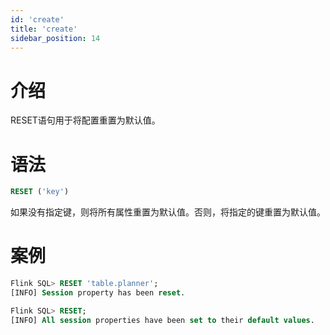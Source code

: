 ```yaml
---
id: 'create'
title: 'create'
sidebar_position: 14
---
```


# 介绍

RESET语句用于将配置重置为默认值。

# 语法

```sql
RESET ('key')
```

如果没有指定键，则将所有属性重置为默认值。否则，将指定的键重置为默认值。

# 案例

```sql
Flink SQL> RESET 'table.planner';
[INFO] Session property has been reset.

Flink SQL> RESET;
[INFO] All session properties have been set to their default values.
```
